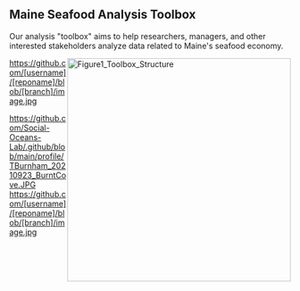 ## Maine Seafood Analysis Toolbox

Our analysis "toolbox" aims to help researchers, managers, and other interested stakeholders analyze data related to Maine's seafood economy. 

<img style="float: right;" src="https://github.com/Social-Oceans-Lab/.github/blob/main/Maine_Seafood_Analysis/Figures/Fig1.Toolbox.jpg" alt="Figure1_Toolbox_Structure" width="400"> 

https://github.com/[username]/[reponame]/blob/[branch]/image.jpg

https://github.com/Social-Oceans-Lab/.github/blob/main/profile/TBurnham_20210923_BurntCove.JPG
https://github.com/[username]/[reponame]/blob/[branch]/image.jpg
